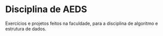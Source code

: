 # Disciplina de AEDS

Exercícios e projetos feitos na faculdade, para a disciplina de algoritmo e estrutura de dados.
